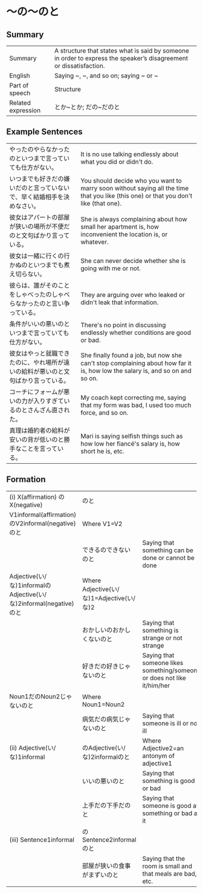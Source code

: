# ～の～のと

## Summary

<table><tr>   <td>Summary</td>   <td>A structure that states what is said by someone in order to express the speaker’s disagreement or dissatisfaction.</td></tr><tr>   <td>English</td>   <td>Saying ~, ~, and so on; saying ~ or ~</td></tr><tr>   <td>Part of speech</td>   <td>Structure</td></tr><tr>   <td>Related expression</td>   <td>とか~とか; だの~だのと</td></tr></table>

## Example Sentences

<table><tr>   <td>やったのやらなかったのといつまで言っていても仕方がない。</td>   <td>It is no use talking endlessly about what you did or didn't do.</td></tr><tr>   <td>いつまでも好きだの嫌いだのと言っていないで、早く結婚相手を決めなさい。</td>   <td>You should decide who you want to marry soon without saying all the time that you like (this one) or that you don't like (that one).</td></tr><tr>   <td>彼女はアパートの部屋が狭いの場所が不便だのと文句ばかり言っている。</td>   <td>She is always complaining about how small her apartment is, how inconvenient the location is, or whatever.</td></tr><tr>   <td>彼女は一緒に行くの行かぬのといつまでも煮え切らない。</td>   <td>She can never decide whether she is going with me or not.</td></tr><tr>   <td>彼らは、誰がそのことをしゃべったのしゃべらなかったのと言い争っている。</td>   <td>They are arguing over who leaked or didn't leak that information.</td></tr><tr>   <td>条件がいいの悪いのといつまで言っていても仕方がない。</td>   <td>There's no point in discussing endlessly whether conditions are good or bad.</td></tr><tr>   <td>彼女はやっと就職できたのに、やれ場所が遠いの給料が悪いのと文句ばかり言っている。</td>   <td>She ﬁnally found a job, but now she can't stop complaining about how far it is, how low the salary is, and so on and so on.</td></tr><tr>   <td>コーチにフォームが悪いの力が入りすぎているのとさんざん直された。</td>   <td>My coach kept correcting me, saying that my form was bad, I used too much force, and so on.</td></tr><tr>   <td>真理は婚約者の給料が安いの背が低いのと勝手なことを言っている。</td>   <td>Mari is saying selfish things such as how low her fiancé's salary is, how short he is, etc.</td></tr></table>

## Formation

<table class="table"><tbody><tr class="tr head"><td class="td"><span class="numbers">(i)</span> <span class="bold">X(affirmation)</span> <span class="concept">の</span><span class="bold">X(negative)</span> </td><td class="td"><span class="concept">のと</span></td><td class="td"></td></tr><tr class="tr"><td class="td"><span>V1informal(affirmation)</span> <span class="concept">の</span><span>V2informal(negative)</span> <span class="concept">のと</span></td><td class="td"><span class="concept"></span><span>Where V1=V2</span></td><td class="td"></td></tr><tr class="tr"><td class="td"></td><td class="td"><span>できる</span><span class="concept">の</span><span>できない</span><span class="concept">のと</span></td><td class="td"><span>Saying that something can be done or cannot be    done</span></td></tr><tr class="tr"><td class="td"><span>Adjective(い/な)1informal</span><span class="concept">の</span><span>Adjective(い/な)2informal(negative)</span> <span class="concept">のと</span></td><td class="td"><span class="concept"></span><span>Where Adjective(い/な)1=Adjective(い/な)2</span></td><td class="td"></td></tr><tr class="tr"><td class="td"></td><td class="td"><span>おかしい</span><span class="concept">の</span><span>おかしくない</span><span class="concept">のと</span></td><td class="td"><span>Saying that something is strange or not strange</span></td></tr><tr class="tr"><td class="td"></td><td class="td"><span>好きだ</span><span class="concept">の</span><span>好きじゃない</span><span class="concept">のと</span></td><td class="td"><span>Saying that someone likes something/someone or does not like it/him/her</span></td></tr><tr class="tr"><td class="td">Noun<span class="subscript">1</span>だ<span class="concept">の</span>Noun<span class="subscript">2</span>じゃない<span class="concept">のと</span></td><td class="td">Where Noun<span class="subscript">1</span>=Noun<span class="subscript">2</span></td><td class="td"></td></tr> <tr class="tr"><td class="td"></td><td class="td">病気だ<span class="concept">の</span>病気じゃない<span class="concept">のと</span></td><td class="td">Saying that someone is ill or not ill</td></tr><tr class="tr head"><td class="td"><span class="numbers">(ii)</span> <span class="bold">Adjective(い/な)1informal</span></td><td class="td"><span class="concept">の</span><span>Adjective(い/な)2informal</span><span class="concept">のと</span></td><td class="td"><span>Where Adjective2=an antonym of adjective1</span></td></tr><tr class="tr"><td class="td"></td><td class="td"><span>いい</span><span class="concept">の</span><span>悪い</span><span class="concept">のと</span></td><td class="td"><span>Saying that something is good or bad</span></td></tr><tr class="tr"><td class="td"></td><td class="td"><span>上手だ</span><span class="concept">の</span><span>下手だ</span><span class="concept">のと</span></td><td class="td"><span>Saying that someone is good at something or bad at it</span></td></tr><tr class="tr head"><td class="td"><span class="numbers">(iii)</span> <span class="bold">Sentence1informal</span></td><td class="td"><span class="concept">の</span><span>Sentence2informal</span><span class="concept">のと</span></td><td class="td"></td></tr><tr class="tr"><td class="td"></td><td class="td"><span>部屋が狭い</span><span class="concept">の</span><span>食事がまずい</span><span class="concept">のと</span></td><td class="td"><span>Saying that the room is small and that meals are bad, etc.</span></td></tr></tbody></table>


